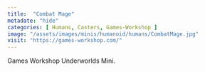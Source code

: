 ```yaml
---
title:  "Combat Mage"
metadate: "hide"
categories: [ Humans, Casters, Games-Workshop ]
image: "/assets/images/minis/humanoid/humans/CombatMage.jpg"
visit: "https://games-workshop.com/"
---
```

Games Workshop Underworlds Mini.